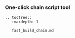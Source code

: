 ### One-click chain script tool

```eval_rst
.. toctree::
   :maxdepth: 1

   fast_build_chain.md
```
   